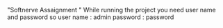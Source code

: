 "Softnerve Assaignment "
While running the project you need user name and password so 
user name : admin
password : password

